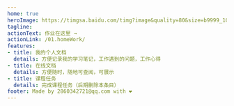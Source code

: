 ```yaml
---
home: true
heroImage: https://timgsa.baidu.com/timg?image&quality=80&size=b9999_10000&sec=1585928339082&di=825dfac06b14ad3faec33f60b5599ea4&imgtype=0&src=http%3A%2F%2Fb-ssl.duitang.com%2Fuploads%2Fitem%2F201509%2F20%2F20150920011649_tjmAW.thumb.700_0.gif
tagline:
actionText: 作业在这里 →
actionLink: /01.homeWork/
features:
- title: 我的个人文档
  details: 方便记录我的学习笔记，工作遇到的问题，工作心得
- title: 在线文档
  details: 方便随时，随地可查阅，可展示
- title: 课程任务
  details: 完成课程任务（后期删除本条目）
footer: Made by 2860342721@qq.com with ❤️
---
```

